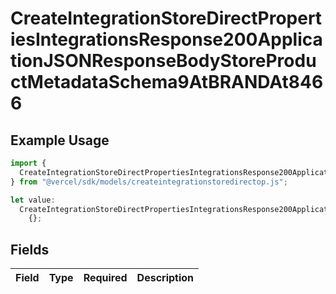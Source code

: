# CreateIntegrationStoreDirectPropertiesIntegrationsResponse200ApplicationJSONResponseBodyStoreProductMetadataSchema9AtBRANDAt8466

## Example Usage

```typescript
import {
  CreateIntegrationStoreDirectPropertiesIntegrationsResponse200ApplicationJSONResponseBodyStoreProductMetadataSchema9AtBRANDAt8466,
} from "@vercel/sdk/models/createintegrationstoredirectop.js";

let value:
  CreateIntegrationStoreDirectPropertiesIntegrationsResponse200ApplicationJSONResponseBodyStoreProductMetadataSchema9AtBRANDAt8466 =
    {};
```

## Fields

| Field       | Type        | Required    | Description |
| ----------- | ----------- | ----------- | ----------- |